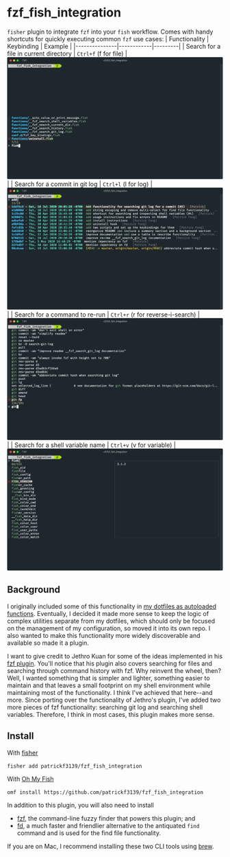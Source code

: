 # fzf_fish_integration
`fisher` plugin to integrate `fzf` into your `fish` workflow. Comes with handy shortcuts for quickly executing common `fzf` use cases:
| Functionality | Keybinding | Example |
|---------------|------------|---------|
| Search for a file in current directory | `Ctrl+f` (f for file) | <img alt="file search" src="./images/File Search.png"> |
| Search for a commit in git log | `Ctrl+l` (l for log) | <img alt="git log search" src="./images/Git Log Search.png"> |
| Search for a command to re-run | `Ctrl+r` (r for reverse-i-search) | <img alt="command history search" src="./images/Command History Search.png"> |
| Search for a shell variable name | `Ctrl+v` (v for variable) | <img alt="file search" src="./images/Shell Variables Search.png">

## Background
I originally included some of this functionality in [my dotfiles as autoloaded functions](https://github.com/patrickf3139/dotfiles/pull/11). Eventually, I decided it made more sense to keep the logic of complex utilities separate from my dotfiles, which should only be focused on the management of my configuration, so moved it into its own repo. I also wanted to make this functionality more widely discoverable and available so made it a plugin.

I want to give credit to Jethro Kuan for some of the ideas implemented in his [fzf plugin](https://github.com/jethrokuan/fzf). You'll notice that his plugin also covers searching for files and searching through command history with fzf. Why reinvent the wheel, then? Well, I wanted something that is simpler and lighter, something easier to maintain and that leaves a small footprint on my shell environment while maintaining most of the functionality. I think I've achieved that here--and more. Since porting over the functionality of Jethro's plugin, I've added two more pieces of fzf functionality: searching git log and searching shell variables. Therefore, I think in most cases, this plugin makes more sense.

## Install
With [fisher](https://github.com/jorgebucaran/fisher)
```
fisher add patrickf3139/fzf_fish_integration
```

With [Oh My Fish](https://github.com/oh-my-fish/oh-my-fish)
```fish
omf install https://github.com/patrickf3139/fzf_fish_integration
```

In addition to this plugin, you will also need to install
- [fzf](https://github.com/junegunn/fzf), the command-line fuzzy finder that powers this plugin; and
- [fd](https://github.com/sharkdp/fd), a much faster and friendlier alternative to the antiquated `find` command and is used for the find file functionality.

If you are on Mac, I recommend installing these two CLI tools using [brew](https://brew.sh/).
